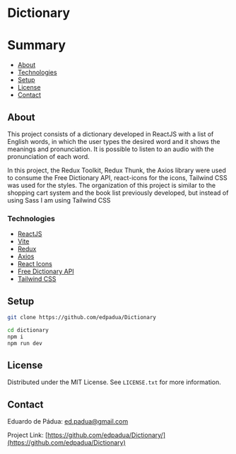 # Dictionary

# Summary

- [About](#about)
- [Technologies](#technologies)
- [Setup](#setup)
- [License](#license)
- [Contact](#contact)
 
## About

This project consists of a dictionary developed in ReactJS with a list of English words, in which the user types the desired word and it shows the meanings and pronunciation. It is possible to listen to an audio with the pronunciation of each word.

In this project, the Redux Toolkit, Redux Thunk, the Axios library were used to consume the Free Dictionary API, react-icons for the icons, Tailwind CSS was used for the styles. The organization of this project is similar to the shopping cart system and the book list previously developed, but instead of using Sass I am using Tailwind CSS

### Technologies

- [ReactJS](https://reactjs.org)
- [Vite](https://vitejs.dev/guide/)
- [Redux](https://www.npmjs.com/package/react-redux)
- [Axios](https://www.npmjs.com/package/axios)
- [React Icons](https://react-icons.github.io/react-icons/)
- [Free Dictionary API](https://dictionaryapi.dev/)
- [Tailwind CSS](https://tailwindcss.com/)

## Setup

```bash
git clone https://github.com/edpadua/Dictionary

cd dictionary
npm i
npm run dev
```

## License

Distributed under the MIT License. See `LICENSE.txt` for more information.


## Contact

Eduardo de Pádua: ed.padua@gmail.com

Project Link: [https://github.com/edpadua/Dictionary/](https://github.com/edpadua/Dictionary) 
